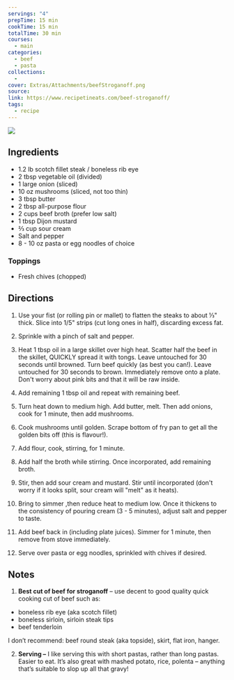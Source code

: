 ```yaml
---
servings: "4"
prepTime: 15 min
cookTime: 15 min
totalTime: 30 min
courses:
  - main
categories:
  - beef
  - pasta
collections:
  -
cover: Extras/Attachments/beefStroganoff.png
source:
link: https://www.recipetineats.com/beef-stroganoff/
tags:
  - recipe
---
```


![](Extras/Attachments/beefStroganoff.png)


## Ingredients

- 1.2 lb scotch fillet steak / boneless rib eye
- 2 tbsp vegetable oil (divided)
- 1 large onion (sliced)
- 10 oz mushrooms (sliced, not too thin)
- 3 tbsp butter
- 2 tbsp all-purpose flour
- 2 cups beef broth (prefer low salt)
- 1 tbsp Dijon mustard
- ⅔ cup sour cream
- Salt and pepper
- 8 - 10 oz pasta or egg noodles of choice

### Toppings

- Fresh chives (chopped)


## Directions

1. Use your fist (or rolling pin or mallet) to flatten the steaks to about ⅓" thick. Slice into 1/5" strips (cut long ones in half), discarding excess fat.

2. Sprinkle with a pinch of salt and pepper.

3. Heat 1 tbsp oil in a large skillet over high heat. Scatter half the beef in the skillet, QUICKLY spread it with tongs. Leave untouched for 30 seconds until browned. Turn beef quickly (as best you can!). Leave untouched for 30 seconds to brown. Immediately remove onto a plate. Don't worry about pink bits and that it will be raw inside.

4. Add remaining 1 tbsp oil and repeat with remaining beef.

5. Turn heat down to medium high. Add butter, melt. Then add onions, cook for 1 minute, then add mushrooms.

6. Cook mushrooms until golden. Scrape bottom of fry pan to get all the golden bits off (this is flavour!).

7. Add flour, cook, stirring, for 1 minute.

8. Add half the broth while stirring. Once incorporated, add remaining broth.

9. Stir, then add sour cream and mustard. Stir until incorporated (don't worry if it looks split, sour cream will "melt" as it heats).

10. Bring to simmer ,then reduce heat to medium low. Once it thickens to the consistency of pouring cream (3 - 5 minutes), adjust salt and pepper to taste.

11. Add beef back in (including plate juices). Simmer for 1 minute, then remove from stove immediately.

12. Serve over pasta or egg noodles, sprinkled with chives if desired.


## Notes

1. **Best cut of beef for stroganoff** – use decent to good quality quick cooking cut of beef such as:

- boneless rib eye (aka scotch fillet)
- boneless sirloin, sirloin steak tips
- beef tenderloin

I don’t recommend: beef round steak (aka topside), skirt, flat iron, hanger. 

2. **Serving –** I like serving this with short pastas, rather than long pastas. Easier to eat. It’s also great with mashed potato, rice, polenta – anything that’s suitable to slop up all that gravy!